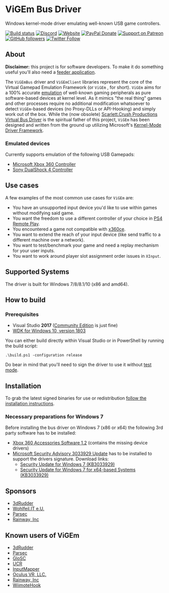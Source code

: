 # ViGEm Bus Driver

Windows kernel-mode driver emulating well-known USB game controllers. 

[![Build status](https://ci.appveyor.com/api/projects/status/rv74ufluwib52dq2?svg=true
)](https://ci.appveyor.com/project/nefarius/indicium-supra) [![Discord](https://img.shields.io/discord/346756263763378176.svg)](https://discord.gg/QTJpBX5)  [![Website](https://img.shields.io/website-up-down-green-red/https/vigem.org.svg?label=ViGEm.org)](https://vigem.org/) [![PayPal Donate](https://img.shields.io/badge/paypal-donate-blue.svg)](<https://paypal.me/NefariusMaximus>) [![Support on Patreon](https://img.shields.io/badge/patreon-donate-orange.svg)](<https://www.patreon.com/nefarius>) [![GitHub followers](https://img.shields.io/github/followers/nefarius.svg?style=social&label=Follow)](https://github.com/nefarius) [![Twitter Follow](https://img.shields.io/twitter/follow/nefariusmaximus.svg?style=social&label=Follow)](https://twitter.com/nefariusmaximus)

## About
**Disclaimer:** this project is for software developers. To make it do something useful you'll also need a [feeder application](<https://docs.vigem.org/#!vigem-feeder.md>).  

The `ViGEmBus` driver and `ViGEmClient` libraries represent the core of the Virtual Gamepad Emulation Framework (or `ViGEm` , for short). `ViGEm` aims for a 100% accurate [emulation](<https://en.wikipedia.org/wiki/Emulator>) of well-known gaming peripherals as pure software-based devices at kernel level. As it mimics "the real thing" games and other processes require no additional modification whatsoever to detect `ViGEm`-based devices (no Proxy-DLLs or API-Hooking) and simply work out of the box. While the (now obsolete) [Scarlett.Crush Productions Virtual Bus Driver](<https://github.com/nefarius/ScpVBus>) is the spiritual father of this project, `ViGEm` has been designed and written from the ground up utilizing Microsoft's [Kernel-Mode Driver Framework](https://en.wikipedia.org/wiki/Kernel-Mode_Driver_Framework).

### Emulated devices
Currently supports emulation of the following USB Gamepads:
- [Microsoft Xbox 360 Controller](https://en.wikipedia.org/wiki/Xbox_360_controller)
- [Sony DualShock 4 Controller](https://en.wikipedia.org/wiki/DualShock#DualShock_4)

## Use cases
A few examples of the most common use cases for `ViGEm` are:
 * You have an unsupported input device you'd like to use within games without modifying said game.
 * You want the freedom to use a different controller of your choice in [PS4 Remote Play](<https://remoteplay.dl.playstation.net/remoteplay/>).
 * You encountered a game not compatible with [x360ce](<https://www.x360ce.com/>).
 * You want to extend the reach of your input device (like send traffic to a different machine over a network).
 * You want to test/benchmark your game and need a replay mechanism for your user inputs.
 * You want to work around player slot assignment order issues in `XInput`.

## Supported Systems
The driver is built for Windows 7/8/8.1/10 (x86 and amd64).

## How to build

### Prerequisites 
 - Visual Studio **2017** ([Community Edition](https://www.visualstudio.com/thank-you-downloading-visual-studio/?sku=Community&rel=15) is just fine)
 - [WDK for Windows 10, version 1803](https://developer.microsoft.com/en-us/windows/hardware/windows-driver-kit)

 You can either build directly within Visual Studio or in PowerShell by running the build script:
 
 ```
 .\build.ps1 -configuration release
 ```
 
 Do bear in mind that you'll need to sign the driver to use it without [test mode](<https://technet.microsoft.com/en-us/ff553484(v=vs.96)>).

## Installation
To grab the latest signed binaries for use or redistribution [follow the installation instructions](<https://vigem.org/wiki/vigem-bus-driver-installation/>).

### Necessary preparations for Windows 7
Before installing the bus driver on Windows 7 (x86 or x64) the following 3rd party software has to be installed:
 * [Xbox 360 Accessories Software 1.2](https://www.microsoft.com/accessories/en-us/products/gaming/xbox-360-controller-for-windows/52a-00004#techspecs-connect) (contains the missing device drivers)
 * [Microsoft Security Advisory 3033929 Update](https://technet.microsoft.com/en-us/library/security/3033929) has to be installed to support the drivers signature. Download links:
   * [Security Update for Windows 7 (KB3033929)](https://www.microsoft.com/en-us/download/details.aspx?id=46078)
   * [Security Update for Windows 7 for x64-based Systems (KB3033929)](https://www.microsoft.com/en-us/download/details.aspx?id=46148)

## Sponsors
 - [3dRudder](https://www.3drudder.com/)
 - [Wohlfeil.IT e.U.](https://wohlfeil.it/)
 - [Parsec](https://parsecgaming.com/)
 - [Rainway, Inc](https://rainway.io/)

## Known users of ViGEm
 - [3dRudder](https://www.3drudder.com/)
 - [Parsec](https://parsecgaming.com/)
 - [GloSC](https://github.com/Alia5/GloSC)
 - [UCR](https://github.com/Snoothy/UCR)
 - [InputMapper](https://inputmapper.com/)
 - [Oculus VR, LLC.](https://www.oculus.com/)
 - [Rainway, Inc](https://rainway.io/)
 - [WiimoteHook](https://forum.cemu.info/showthread.php/140-WiimoteHook-Nintendo-Wii-Remote-with-Motion-Rumble-and-Nunchuk-support)
